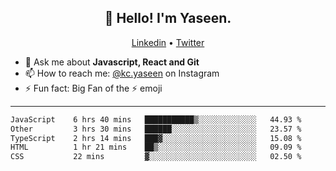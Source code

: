 <h2 align="center">👋 Hello! I'm Yaseen.</h2>
<p align="center">
  <a href="https://www.linkedin.com/in/yaseenkc/">Linkedin</a> •
  <a href="https://twitter.com/yaseeenkc">Twitter</a>
</p>


<!--- 🔭 I’m currently working at []() as an  -->
- 💬 Ask me about **Javascript, React and Git**
- 📫 How to reach me: [@kc.yaseen](https://instagram.com/kc.yaseen) on Instagram
- ⚡ Fun fact: Big Fan of the :zap: emoji

-------

<!--START_SECTION:waka-->

```txt
JavaScript    6 hrs 40 mins   ███████████▒░░░░░░░░░░░░░   44.93 %
Other         3 hrs 30 mins   ██████░░░░░░░░░░░░░░░░░░░   23.57 %
TypeScript    2 hrs 14 mins   ███▓░░░░░░░░░░░░░░░░░░░░░   15.08 %
HTML          1 hr 21 mins    ██▒░░░░░░░░░░░░░░░░░░░░░░   09.09 %
CSS           22 mins         ▓░░░░░░░░░░░░░░░░░░░░░░░░   02.50 %
```

<!--END_SECTION:waka-->
